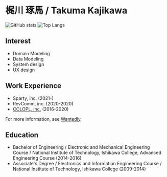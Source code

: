 # 梶川 琢馬 / Takuma Kajikawa
![GitHub stats](https://github-readme-stats.vercel.app/api?username=valbeat&count_private=true&show_icons=true&theme=gotham&hide_title=true&include_all_commits=true&hide_border=true&line_height=28)
![Top Langs](https://github-readme-stats.vercel.app/api/top-langs/?username=valbeat&hide_title=true&theme=gotham&layout=compact&hide_border=true&langs_count=10&hide=Vim%20Script,html,css,c,Objective%2DC,Makefile,CoffeeScript,Shell)


## Interest

- Domain Modeling
- Data Modeling
- System design
- UX design

## Work Experience

- Sparty, inc. (2021-)
- RevComm, inc. (2020-2020)
- [COLOPL, inc.](https://github.com/colopl) (2016-2020)

For more information, see [Wantedly](https://www.wantedly.com/id/takuma_kajikawa).

## Education
- Bachelor of Engineering / Electronic and Mechanical Engineering Course / National Institute of Technology, Ishikawa College, Advanced Engineering Course (2014-2016)
- Associate's Degree / Electronics and Information Engineering Course / National Institute of Technology, Ishikawa College (2009-2014)
